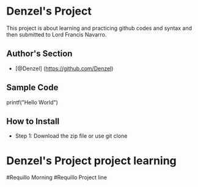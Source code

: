 # Denzel's Project
This project is about learning and practicing github codes and syntax and then submitted to Lord Francis Navarro.
## Author's Section
- [@Denzel] (https://github.com/Denzel)
## Sample Code
printf("Hello World")
## How to Install
- Step 1: Download the zip file or use git clone

# Denzel's Project project learning
#Requillo Morning
#Requillo Project line
